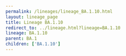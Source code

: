 ```yaml
---
permalink: /lineages/lineage_BA.1.10.html
layout: lineage_page
title: Lineage BA.1.10
redirect_to: ../lineage.html?lineage=BA.1.10
lineage: BA.1.10
parent: BA.1
children: ['BA.1.10']
---
```

